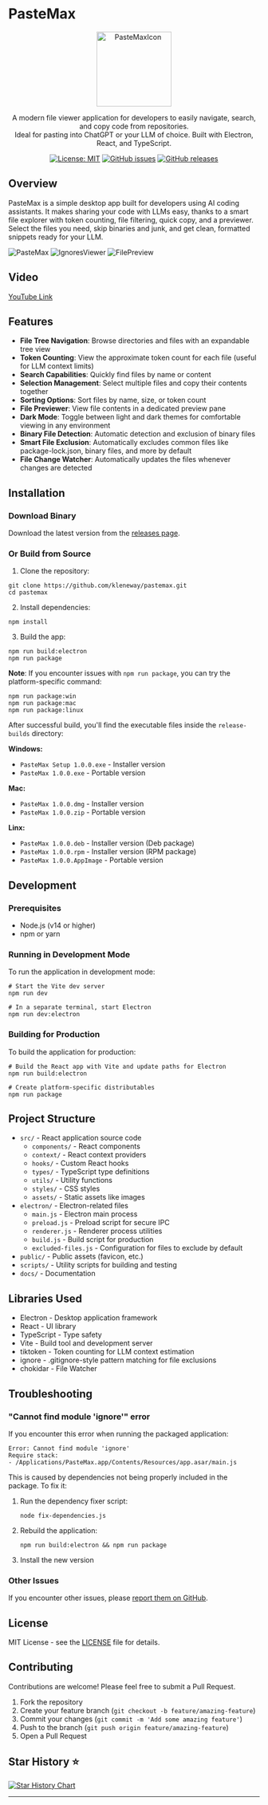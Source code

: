 # PasteMax

<p align="center">
   <img src="https://github.com/user-attachments/assets/fe5ed9f2-fcb1-41d7-bc38-fb130fadf116" width="150" alt="PasteMaxIcon">
</p>

<p align="center">
   A modern file viewer application for developers to easily navigate, search, and copy code from repositories.<br/>
   Ideal for pasting into ChatGPT or your LLM of choice. Built with Electron, React, and TypeScript.
</p>

<p align="center">
   <a href="https://opensource.org/licenses/MIT"><img src="https://img.shields.io/badge/License-MIT-yellow.svg" alt="License: MIT"></a>
   <a href="https://github.com/kleneway/pastemax/issues"><img src="https://img.shields.io/github/issues/kleneway/pastemax" alt="GitHub issues"></a>
   <a href="https://github.com/kleneway/pastemax/releases"><img src="https://img.shields.io/github/v/release/kleneway/pastemax" alt="GitHub releases"></a>
</p>

## Overview

PasteMax is a simple desktop app built for developers using AI coding assistants. It makes sharing your code with LLMs easy, thanks to a smart file explorer with token counting, file filtering, quick copy, and a previewer. Select the files you need, skip binaries and junk, and get clean, formatted snippets ready for your LLM.

![PasteMax](https://github.com/user-attachments/assets/7160e35a-a0d5-4519-bc84-8035e3aa3f92)
![IgnoresViewer](https://github.com/user-attachments/assets/ffa382b5-a078-4b25-8eec-ef3c1ac9e979)
![FilePreview](https://github.com/user-attachments/assets/047bc303-6992-4646-8a80-510f10befe1d)

## Video

[YouTube Link](https://youtu.be/YV-pZSDNnPo)

## Features

- **File Tree Navigation**: Browse directories and files with an expandable tree view
- **Token Counting**: View the approximate token count for each file (useful for LLM context limits)
- **Search Capabilities**: Quickly find files by name or content
- **Selection Management**: Select multiple files and copy their contents together
- **Sorting Options**: Sort files by name, size, or token count
- **File Previewer**: View file contents in a dedicated preview pane
- **Dark Mode**: Toggle between light and dark themes for comfortable viewing in any environment
- **Binary File Detection**: Automatic detection and exclusion of binary files
- **Smart File Exclusion**: Automatically excludes common files like package-lock.json, binary files, and more by default
- **File Change Watcher**: Automatically updates the files whenever changes are detected

## Installation

### Download Binary

Download the latest version from the [releases page](https://github.com/kleneway/pastemax/releases).

### Or Build from Source

1. Clone the repository:

```
git clone https://github.com/kleneway/pastemax.git
cd pastemax
```

2. Install dependencies:

```
npm install
```

3. Build the app:

```
npm run build:electron
npm run package
```

**Note**: If you encounter issues with `npm run package`, you can try the platform-specific command:

```
npm run package:win
npm run package:mac
npm run package:linux
```

After successful build, you'll find the executable files inside the `release-builds` directory:

**Windows:**
- `PasteMax Setup 1.0.0.exe` - Installer version
- `PasteMax 1.0.0.exe` - Portable version

**Mac:**
- `PasteMax 1.0.0.dmg` - Installer version
- `PasteMax 1.0.0.zip` - Portable version

**Linx:**
- `PasteMax 1.0.0.deb` - Installer version (Deb package)
- `PasteMax 1.0.0.rpm` - Installer version (RPM package)
- `PasteMax 1.0.0.AppImage` - Portable version
## Development

### Prerequisites

- Node.js (v14 or higher)
- npm or yarn

### Running in Development Mode

To run the application in development mode:

```
# Start the Vite dev server
npm run dev

# In a separate terminal, start Electron
npm run dev:electron
```

### Building for Production

To build the application for production:

```
# Build the React app with Vite and update paths for Electron
npm run build:electron

# Create platform-specific distributables
npm run package
```

## Project Structure

- `src/` - React application source code
  - `components/` - React components
  - `context/` - React context providers
  - `hooks/` - Custom React hooks
  - `types/` - TypeScript type definitions
  - `utils/` - Utility functions
  - `styles/` - CSS styles
  - `assets/` - Static assets like images
- `electron/` - Electron-related files
  - `main.js` - Electron main process
  - `preload.js` - Preload script for secure IPC
  - `renderer.js` - Renderer process utilities
  - `build.js` - Build script for production
  - `excluded-files.js` - Configuration for files to exclude by default
- `public/` - Public assets (favicon, etc.)
- `scripts/` - Utility scripts for building and testing
- `docs/` - Documentation


## Libraries Used

- Electron - Desktop application framework
- React - UI library
- TypeScript - Type safety
- Vite - Build tool and development server
- tiktoken - Token counting for LLM context estimation
- ignore - .gitignore-style pattern matching for file exclusions
- chokidar - File Watcher


## Troubleshooting

### "Cannot find module 'ignore'" error

If you encounter this error when running the packaged application:

```
Error: Cannot find module 'ignore'
Require stack:
- /Applications/PasteMax.app/Contents/Resources/app.asar/main.js
```

This is caused by dependencies not being properly included in the package. To fix it:

1. Run the dependency fixer script:

   ```
   node fix-dependencies.js
   ```

2. Rebuild the application:

   ```
   npm run build:electron && npm run package
   ```

3. Install the new version

### Other Issues

If you encounter other issues, please [report them on GitHub](https://github.com/kleneway/pastemax/issues).

## License

MIT License - see the [LICENSE](LICENSE) file for details.

## Contributing

Contributions are welcome! Please feel free to submit a Pull Request.

1. Fork the repository
2. Create your feature branch (`git checkout -b feature/amazing-feature`)
3. Commit your changes (`git commit -m 'Add some amazing feature'`)
4. Push to the branch (`git push origin feature/amazing-feature`)
5. Open a Pull Request

## Star History ⭐

[![Star History Chart](https://api.star-history.com/svg?repos=kleneway/pastemax&type=Date)](https://www.star-history.com/#kleneway/pastemax&Date)

---
